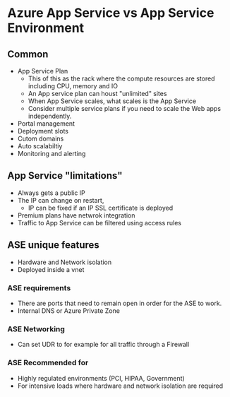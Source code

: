 # Azure App Service vs App Service Environment

## Common

- App Service Plan
  - This of this as the rack where the compute resources are stored including CPU, memory and IO
  - An App service plan can houst "unlimited" sites
  - When App Service scales, what scales is the App Service
  - Consider multiple service plans if you need to scale the Web apps independently.
- Portal management
- Deployment slots
- Cutom domains
- Auto scalabiltiy
- Monitoring and alerting

## App Service "limitations"

- Always gets a public IP
- The IP can change on restart, 
  - IP can be fixed if an IP SSL certificate is deployed
- Premium plans have netwrok integration
- Traffic to App Service can be filtered using access rules

## ASE unique features

- Hardware and Network isolation
- Deployed inside a vnet

### ASE requirements

- There are ports that need to remain open in order for the ASE to work.
- Internal DNS or Azure Private Zone

### ASE Networking

- Can set UDR to for example for all traffic through a Firewall

### ASE Recommended for

- Highly regulated environments (PCI, HIPAA, Government)
- For intensive loads where hardware and network isolation are required
